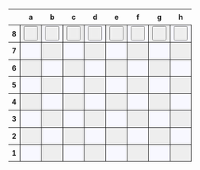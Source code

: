 <html>
    <head>
        <title></title>
        <meta charset="UTF-8">
        <style>
            .chess-board { border-spacing: 0; border-collapse: collapse; }
            .chess-board th { padding: .5em; }
            .chess-board td { border: 1px solid; width: 2em; height: 2em; }
            .chess-board .light { background: #eee; }
            .chess-board .dark { background: #F8F8FF; }
        </style>
    </head>
    <body>
        <table class="chess-board">
            <tbody>
                <tr>
                    <th></th>
                    <th>a</th>
                    <th>b</th>
                    <th>c</th>
                    <th>d</th>
                    <th>e</th>
                    <th>f</th>
                    <th>g</th>
                    <th>h</th>
                </tr>
                <tr>
                    <th>8</th>
                    <td class="light">
                      <button type="button" onclick="put(1,1)">
                        <img id="r1c1" src="assets/empty-pawn.jpg" height="20px" width="30px">
                      </button>
                    </td>
                    <td class="dark">
                      <button type="button" onclick="putD(1,2)">
                        <img id="r1c2" src="assets/empty-pawn.jpg" height="20px" width="30px">
                      </button>
                    </td>
                    <td class="light">
                      <button type="button" onclick="put(1,3)">
                        <img id="r1c3" src="assets/empty-pawn.jpg" height="20px" width="30px">
                      </button>
                    </td>
                    <td class="dark">
                      <button type="button" onclick="put(1,4)">
                        <img id="r1c4" src="assets/empty-pawn.jpg" height="20px" width="30px">
                      </button>
                    </td>
                    <td class="light">
                      <button type="button" onclick="put(1,5)">
                        <img id="r1c5" src="assets/empty-pawn.jpg" height="20px" width="30px">
                      </button>
                    </td>
                    <td class="dark">
                      <button type="button" onclick="put(1,6)">
                        <img id="r1c6" src="assets/empty-pawn.jpg" height="20px" width="30px">
                      </button>
                    </td>
                    <td class="light">
                      <button type="button" onclick="put(1,7)">
                        <img id="r1c7" src="assets/empty-pawn.jpg" height="20px" width="30px">
                      </button>
                    </td>
                    <td class="dark">
                      <button type="button" onclick="put(1,8)">
                        <img id="r1c8" src="assets/empty-pawn.jpg" height="20px" width="30px">
                      </button>
                    </td>
                </tr>
                <tr>
                    <th>7</th>
                    <td class="dark"></td>
                    <td class="light"></td>
                    <td class="dark"></td>
                    <td class="light"></td>
                    <td class="dark"></td>
                    <td class="light"></td>
                    <td class="dark"></td>
                    <td class="light"></td>
                </tr>
                <tr>
                    <th>6</th>
                    <td class="light"></td>
                    <td class="dark"></td>
                    <td class="light"></td>
                    <td class="dark"></td>
                    <td class="light"></td>
                    <td class="dark"></td>
                    <td class="light"></td>
                    <td class="dark"></td>
                </tr>
                <tr>
                    <th>5</th>
                    <td class="dark"></td>
                    <td class="light"></td>
                    <td class="dark"></td>
                    <td class="light"></td>
                    <td class="dark"></td>
                    <td class="light"></td>
                    <td class="dark"></td>
                    <td class="light"></td>
                </tr>
                <tr>
                    <th>4</th>
                    <td class="light"></td>
                    <td class="dark"></td>
                    <td class="light"></td>
                    <td class="dark"></td>
                    <td class="light"></td>
                    <td class="dark"></td>
                    <td class="light"></td>
                    <td class="dark"></td>
                </tr>
                <tr>
                    <th>3</th>
                    <td class="dark"></td>
                    <td class="light"></td>
                    <td class="dark"></td>
                    <td class="light"></td>
                    <td class="dark"></td>
                    <td class="light"></td>
                    <td class="dark"></td>
                    <td class="light"></td>
                </tr>
                <tr>
                    <th>2</th>
                    <td class="light"></td>
                    <td class="dark"></td>
                    <td class="light"></td>
                    <td class="dark"></td>
                    <td class="light"></td>
                    <td class="dark"></td>
                    <td class="light"></td>
                    <td class="dark"></td>
                </tr>
                <tr>
                    <th>1</th>
                    <td class="dark"></td>
                    <td class="light"></td>
                    <td class="dark"></td>
                    <td class="light"></td>
                    <td class="dark"></td>
                    <td class="light"></td>
                    <td class="dark"></td>
                    <td class="light"></td>
                </tr>
            </tbody>
        </table>
      <script>
        async function put(row, column) {
          document.getElementById("r"+row+"c"+column).src = "assets/red-pawn.jpg";
        }
        async function putD(row, column) {
          document.getElementById("r"+row+"c"+column).src = "assets/dark-pawn.jpg";
        }
      </script>
    </body>
</html>
